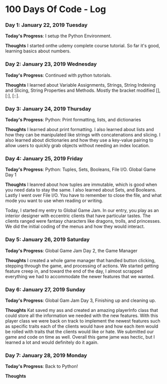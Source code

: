 # 100 Days Of Code - Log

### Day 1: January 22, 2019 Tuesday

**Today's Progress**: I setup the Python Environment.

**Thoughts** I started onthe udemy complete course tutorial. So far it's good, learning basics about numbers.

### Day 2: January 23, 2019 Wednesday

**Today's Progress**: Continued with python tutorials. 

**Thoughts** I learned about Variable Assignments, Strings, String Indexing and Slicing, String Properties and Methods. Mostly the bracket modified [], [:], [::].

### Day 3: January 24, 2019 Thursday

**Today's Progress**: Python: Print formatting, lists, and dictionaries 

**Thoughts** I learned about print formatting. I also learned about lists and how they can be manipulated like strings with concatenations and slicing. I also learned about dictionaries and how they use a key-value pairing to allow users to quickly grab objects without needing an index location.

### Day 4: January 25, 2019 Friday

**Today's Progress**: Python: Tuples, Sets, Booleans, File I/O. Global Game Day 1

**Thoughts** I leanred about how tuples are immutable, which is good when you need data to stay the same. I also learned about Sets, and Booleans. Lastly I went over File I/O. You have to remember to close the file, and what mode you want to use when reading or writing.

Today, I started my entry to Global Game Jam. In our entry, you play as an interior designer with eccentric clients that have particular tastes. The clients ranged were fantasy characters like dragons, trolls, and princesses. We did the initial coding of the menus and how they would interact.

### Day 5: January 26, 2019 Saturday

**Today's Progress**: Global Game Jam Day 2, the Game Manager

**Thoughts** I created a whole game manager that handled button clicking, stepping through the game, and processing of actions. We started getting feature creep in, and toward the end of the day, I almost scrapped everything we had to accommodate the newer features that we wanted.

### Day 6: January 27, 2019 Sunday

**Today's Progress**: Global Gam Jam Day 3, Finishing up and cleaning up.

**Thoughts** Kat saved my ass and created an amazing playerInfo class that could store all the information we needed with the new features. With this player class we were back on track to implement the newest features such as specific traits each of the clients would have and how each item would be rolled with traits that the clients would like or hate. We submitted our game and code on time as well. Overall this game jame was hectic, but I learned a lot and would definitely do it again.

### Day 7: January 28, 2019 Monday

**Today's Progress**: Back to Python!

**Thoughts** 
